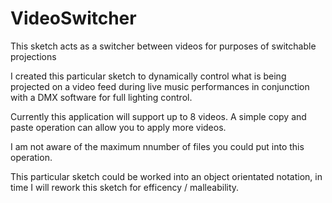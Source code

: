 # VideoSwitcher
This sketch acts as a switcher between videos for purposes of switchable projections

I created this particular sketch to dynamically control what is being projected on a video feed during live music performances  in conjunction with a DMX software for full lighting control.

Currently this application will support up to 8 videos. A simple copy and paste operation can allow you to apply more videos. 

I am not aware of the maximum nnumber of files you could put into this operation. 

This particular sketch could be worked into an object orientated notation, in time I will rework this sketch for efficency / malleability.
